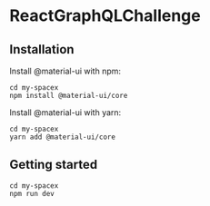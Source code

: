 # ReactGraphQLChallenge

## Installation

Install @material-ui with npm:

```shell
cd my-spacex
npm install @material-ui/core
```
Install @material-ui with yarn:

```shell
cd my-spacex
yarn add @material-ui/core
```

## Getting started

```shell
cd my-spacex
npm run dev
```
